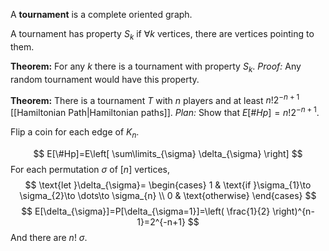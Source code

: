 A **tournament** is a complete oriented graph.

A tournament has property $S_{k}$ if $\forall k$ vertices, there are vertices pointing to them.

**Theorem:** For any $k$ there is a tournament with property $S_{k}$.
*Proof:* Any random tournament would have this property.

**Theorem:** There is a tournament $T$ with $n$ players and at least $n!2^{-n+1}$ [[Hamiltonian Path|Hamiltonian paths]].
*Plan:* Show that $E[\#Hp]=n!2^{-n+1}$.

Flip a coin for each edge of $K_{n}$.

$$
E[\#Hp]=E\left[ \sum\limits_{\sigma} \delta_{\sigma} \right]
$$
For each permutation $\sigma$ of $[n]$ vertices,
$$
\text{let }\delta_{\sigma}=
\begin{cases}
1 & \text{if }\sigma_{1}\to \sigma_{2}\to \dots\to \sigma_{n} \\
0 & \text{otherwise}
\end{cases}
$$
$$
E[\delta_{\sigma}]=P[\delta_{\sigma=1}]=\left( \frac{1}{2} \right)^{n-1}=2^{-n+1}
$$
And there are $n!$ $\sigma$.
